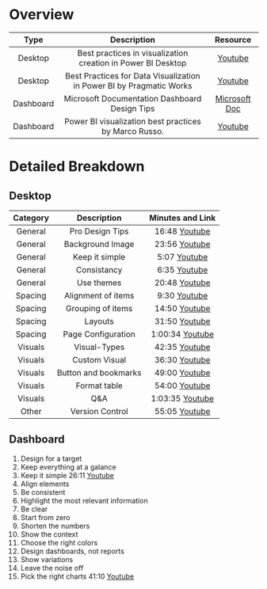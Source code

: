 # Overview

| Type | Description | Resource |
|:------------------------:|:-----------------------:|:-----------:|
| Desktop |Best practices in visualization creation in Power BI Desktop  | [Youtube](https://www.youtube.com/watch?v=2QMhm_5HVyo&t=414s) | 
| Desktop | Best Practices for Data Visualization in Power BI by Pragmatic Works | [Youtube](https://www.youtube.com/watch?v=WKWP_-6YmFE&feature=emb_logo) |
| Dashboard |Microsoft Documentation Dashboard Design Tips |[Microsoft Doc](https://docs.microsoft.com/en-us/power-bi/create-reports/service-dashboards-design-tips) | 
| Dashboard |Power BI visualization best practices by Marco Russo. | [Youtube](https://www.youtube.com/watch?v=-tdkUYrzrio) | 

# Detailed Breakdown

## Desktop

| Category | Description | Minutes and Link |
|:------------------------:|:-----------------------:|:-----------:|
| General |Pro Design Tips  | 16:48  [Youtube](https://www.youtube.com/watch?v=WKWP_-6YmFE&feature=emb_logo) | 
| General |Background Image  | 23:56 [Youtube](https://www.youtube.com/watch?v=WKWP_-6YmFE&feature=emb_logo) | 
| General |Keep it simple  | 5:07 [Youtube](https://www.youtube.com/watch?v=2QMhm_5HVyo&t=414s) | 
| General |Consistancy  | 6:35 [Youtube](https://www.youtube.com/watch?v=2QMhm_5HVyo&t=414s) | 
| General |Use themes  | 20:48 [Youtube](https://www.youtube.com/watch?v=2QMhm_5HVyo&t=414s) | 
| Spacing |Alignment of items  | 9:30 [Youtube](https://www.youtube.com/watch?v=2QMhm_5HVyo&t=414s) | 
| Spacing |Grouping of items   | 14:50 [Youtube](https://www.youtube.com/watch?v=2QMhm_5HVyo&t=414s) | 
| Spacing |Layouts  | 31:50 [Youtube](https://www.youtube.com/watch?v=2QMhm_5HVyo&t=414s) | 
| Spacing |Page Configuration   | 1:00:34 [Youtube](https://www.youtube.com/watch?v=2QMhm_5HVyo&t=414s) | 
| Visuals |Visual-Types  | 42:35 [Youtube](https://www.youtube.com/watch?v=WKWP_-6YmFE&feature=emb_logo) | 
| Visuals |Custom Visual  | 36:30 [Youtube](https://www.youtube.com/watch?v=2QMhm_5HVyo&t=414s) | 
| Visuals |Button and bookmarks  | 49:00 [Youtube](https://www.youtube.com/watch?v=2QMhm_5HVyo&t=414s) | 
| Visuals |Format table  | 54:00 [Youtube](https://www.youtube.com/watch?v=2QMhm_5HVyo&t=414s) | 
| Visuals |Q&A  | 1:03:35 [Youtube](https://www.youtube.com/watch?v=2QMhm_5HVyo&t=414s) | 
| Other |Version Control  | 55:05 [Youtube](https://www.youtube.com/watch?v=2QMhm_5HVyo&t=414s) | 


## Dashboard

1. Design for a target
2. Keep everything at a galance
3. Keep it simple 26:11  [Youtube](https://www.youtube.com/watch?v=-tdkUYrzrio)
4. Align elements
5. Be consistent
6. Highlight the most relevant information
7. Be clear
8. Start from zero
9. Shorten the numbers
10. Show the context
11. Choose the right colors
12. Design dashboards, not reports
13. Show variations
14. Leave the noise off
15. Pick the right charts 41:10 [Youtube](https://www.youtube.com/watch?v=-tdkUYrzrio)
